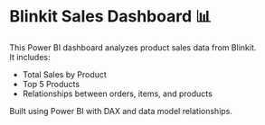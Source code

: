 # Blinkit Sales Dashboard 📊

This Power BI dashboard analyzes product sales data from Blinkit.  
It includes:

- Total Sales by Product
- Top 5 Products
- Relationships between orders, items, and products

Built using Power BI with DAX and data model relationships.
